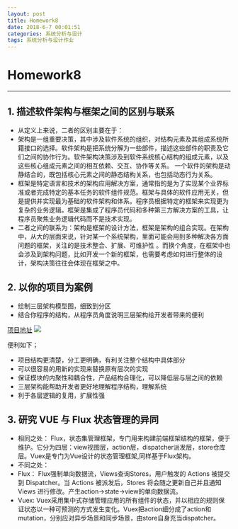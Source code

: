 ```yaml
---
layout: post
title: Homework8
date: 2018-6-7 00:01:51
categories: 系统分析与设计
tags: 系统分析与设计作业
---
```


# Homework8
*****
## 1. 描述软件架构与框架之间的区别与联系

* 从定义上来说，二者的区别主要在于：
* 架构是一组重要决策，其中涉及软件系统的组织，对结构元素及其组成系统所籍接口的选择。软件架构是把系统分解为一些部件，描述这些部件的职责及它们之间的协作行为。软件架构决策涉及到软件系统核心结构的组成元素，以及这些核心组成元素之间的相互依赖、交互、协作等关系。 一个软件的架构是动静结合的，既包括核心元素之间的静态结构关系，也包括动态行为关系。
* 框架是特定语言和技术的架构应用解决方案，通常指的是为了实现某个业界标准或者完成特定的基本任务的软件组件规范。框架与具体的软件应用无关，但是提供并实现最为基础的软件架构和体系。程序员根据特定的框架来实现更为复杂的业务逻辑。框架是集成了程序员代码和多种第三方解决方案的工具，让程序员聚焦业务逻辑代码而不是技术实现。
* 二者之间的联系为：架构是框架的设计方法，框架是架构的组合实现。在架构中，从大的层面来说，针对某一个系统架构，里面可能会用到多种解决各方面问题的框架，关注的是技术整合、扩展、可维护性 。而换个角度，在框架中也会涉及到架构问题，比如开发一个新的框架，也需要考虑如何进行整体的设计，架构决策往往会体现在框架之中。

## 2. 以你的项目为案例
* 绘制三层架构模型图，细致到分区
* 结合你程序的结构，从程序员角度说明三层架构给开发者带来的便利

[项目地址](https://github.com/sysu-badass/Dashboard) 
![](https://s1.ax1x.com/2018/06/08/CHqbXq.png)

便利如下；
* 项目结构更清楚，分工更明确，有利关注整个结构中具体部分
* 可以很容易的用新的实现来替换原有层次的实现
* 保证模块的内聚性和耦合性，产品结构合理化，可以降低层与层之间的依赖
* 三层架构能帮助开发者更好地理解程序结构，理解系统
* 利于各层逻辑的复用，扩展性强

## 3. 研究 VUE 与 Flux 状态管理的异同
* 相同之处：
Flux，状态集管理框架，专门用来构建前端框架结构的框架，便于维护。它分为四层：view视图层，action层，dispatcher派发层，store仓库层。Vuex是专门为Vue设计的状态管理框架,同样基于Flux架构。
* 不同之处：
* Flux：
Flux强制单向数据流，Views查询Stores，用户触发的 Actions 被提交到 Dispatcher。当 Actions 被派发后，Stores 将会随之更新自己并且通知 Views 进行修改。产生action->state->view的单向数据流。
* Vuex: 
Vuex采用集中式存储管理应用的所有组件的状态，并以相应的规则保证状态以一种可预测的方式发生变化。Vuex把action细分成了action和mutation，分别应对异步场景和同步场景，由store自身充当dispatcher。

